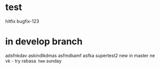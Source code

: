 # test
hitfix
bugfix-123
# in develop branch
adsfnkdav
askindlkdmas
asfmdkamf
asfka
supertest2
new in master
ne	
vk - try
rabasa`
hmm`
sunday
